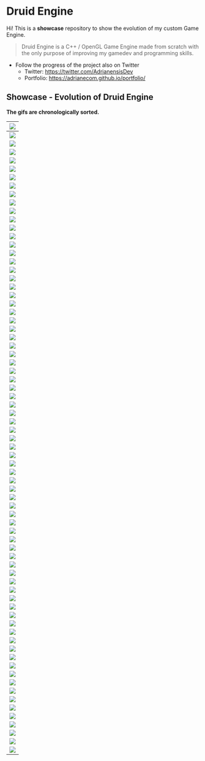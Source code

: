 # Druid Engine

Hi! This is a **showcase** repository to show the evolution of my custom Game Engine.

> Druid Engine is a C++ / OpenGL Game Engine made from scratch with the only purpose of improving my gamedev and programming skills.

* Follow the progress of the project also on Twitter
  * Twitter: https://twitter.com/AdrianensisDev
  * Portfolio: https://adrianecom.github.io/portfolio/

## Showcase - Evolution of Druid Engine
**The gifs are chronologically sorted.**

|<img src="./Gifs/1.gif"/>|
|---|
|<img src="./Gifs/2.gif"/>|
|<img src="./Gifs/3.gif"/>|
|<img src="./Gifs/4.gif"/>|
|<img src="./Gifs/5.gif"/>|
|<img src="./Gifs/6.gif"/>
|<img src="./Gifs/7.gif"/>|
|<img src="./Gifs/8.gif"/>|
|<img src="./Gifs/9.gif"/>|
|<img src="./Gifs/10.gif"/>|
|<img src="./Gifs/11.gif"/>|
|<img src="./Gifs/12.gif"/>|
|<img src="./Gifs/13.gif"/>|
|<img src="./Gifs/14.gif"/>|
|<img src="./Gifs/15.gif"/>|
|<img src="./Gifs/16.gif"/>|
|<img src="./Gifs/17.gif"/>|
|<img src="./Gifs/18.gif"/>|
|<img src="./Gifs/17.gif"/>|
|<img src="./Gifs/18.gif"/>|
|<img src="./Gifs/19.gif"/>|
|<img src="./Gifs/20.gif"/>|
|<img src="./Gifs/21.gif"/>|
|<img src="./Gifs/22.gif"/>|
|<img src="./Gifs/23.gif"/>|
|<img src="./Gifs/24.gif"/>|
|<img src="./Gifs/25.gif"/>|
|<img src="./Gifs/26.gif"/>|
|<img src="./Gifs/27.gif"/>|
|<img src="./Gifs/28.gif"/>|
|<img src="./Gifs/27.gif"/>|
|<img src="./Gifs/28.gif"/>|
|<img src="./Gifs/29.gif"/>|
|<img src="./Gifs/30.gif"/>|
|<img src="./Gifs/31.gif"/>|
|<img src="./Gifs/32.gif"/>|
|<img src="./Gifs/33.gif"/>|
|<img src="./Gifs/34.gif"/>|
|<img src="./Gifs/35.gif"/>|
|<img src="./Gifs/36.gif"/>|
|<img src="./Gifs/37.gif"/>|
|<img src="./Gifs/38.gif"/>|
|<img src="./Gifs/37.gif"/>|
|<img src="./Gifs/38.gif"/>|
|<img src="./Gifs/39.gif"/>|
|<img src="./Gifs/40.gif"/>|
|<img src="./Gifs/41.gif"/>|
|<img src="./Gifs/42.gif"/>|
|<img src="./Gifs/43.gif"/>|
|<img src="./Gifs/44.gif"/>|
|<img src="./Gifs/45.gif"/>|
|<img src="./Gifs/46.gif"/>|
|<img src="./Gifs/47.gif"/>|
|<img src="./Gifs/48.gif"/>|
|<img src="./Gifs/47.gif"/>|
|<img src="./Gifs/48.gif"/>|
|<img src="./Gifs/49.gif"/>|
|<img src="./Gifs/50.gif"/>|
|<img src="./Gifs/51.gif"/>|
|<img src="./Gifs/52.gif"/>|
|<img src="./Gifs/53.gif"/>|
|<img src="./Gifs/54.gif"/>|
|<img src="./Gifs/55.gif"/>|
|<img src="./Gifs/56.gif"/>|
|<img src="./Gifs/57.gif"/>|
|<img src="./Gifs/58.gif"/>|
|<img src="./Gifs/57.gif"/>|
|<img src="./Gifs/58.gif"/>|
|<img src="./Gifs/59.gif"/>|
|<img src="./Gifs/60.gif"/>|
|<img src="./Gifs/61.gif"/>|
|<img src="./Gifs/62.gif"/>|
|<img src="./Gifs/63.gif"/>|
|<img src="./Gifs/64.gif"/>|
|<img src="./Gifs/65.gif"/>|
